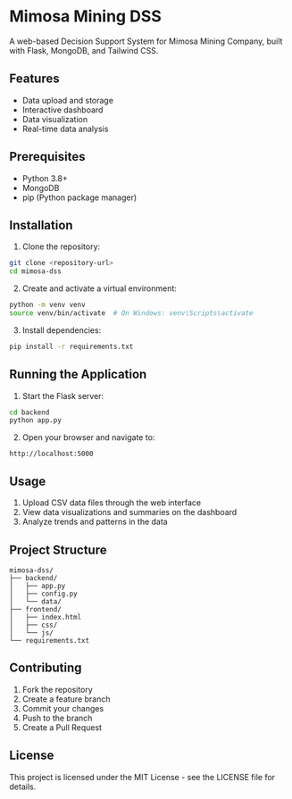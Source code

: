 # Mimosa Mining DSS

A web-based Decision Support System for Mimosa Mining Company, built with Flask, MongoDB, and Tailwind CSS.

## Features

- Data upload and storage
- Interactive dashboard
- Data visualization
- Real-time data analysis

## Prerequisites

- Python 3.8+
- MongoDB
- pip (Python package manager)

## Installation

1. Clone the repository:

```bash
git clone <repository-url>
cd mimosa-dss
```

2. Create and activate a virtual environment:

```bash
python -m venv venv
source venv/bin/activate  # On Windows: venv\Scripts\activate
```

3. Install dependencies:

```bash
pip install -r requirements.txt
```


## Running the Application

1. Start the Flask server:

```bash
cd backend
python app.py
```

2. Open your browser and navigate to:

```
http://localhost:5000
```

## Usage

1. Upload CSV data files through the web interface
2. View data visualizations and summaries on the dashboard
3. Analyze trends and patterns in the data

## Project Structure

```
mimosa-dss/
├── backend/
│   ├── app.py
│   ├── config.py
│   └── data/
├── frontend/
│   ├── index.html
│   ├── css/
│   └── js/
└── requirements.txt
```

## Contributing

1. Fork the repository
2. Create a feature branch
3. Commit your changes
4. Push to the branch
5. Create a Pull Request

## License

This project is licensed under the MIT License - see the LICENSE file for details.
